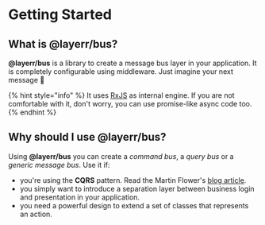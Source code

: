 # Getting Started

## What is @layerr/bus?

**@layerr/bus** is a library to create a message bus layer in your application. It is completely configurable using middleware. Just imagine your next message 🚌

{% hint style="info" %}
It uses [RxJS](https://github.com/ReactiveX/RxJS) as internal engine. If you are not comfortable with it, don't worry, you can use promise-like async code too.
{% endhint %}

## Why should I use @layerr/bus?

Using **@layerr/bus** you can create a _command bus_, a _query bus_ or a _generic message bus_. Use it if:

* you're using the **CQRS** pattern. Read the Martin Flower's [blog article](https://www.martinfowler.com/bliki/CQRS.html).
* you simply want to introduce a separation layer between business login and presentation in your application.
* you need a powerful design to extend a set of classes that represents an action.



